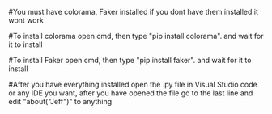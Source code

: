 #You must have colorama, Faker installed if you dont have them installed it wont work

#To install colorama open cmd, then type "pip install colorama". and wait for it to install

#To install Faker open cmd, then type "pip install faker". and wait for it to install

#After you have everything installed open the .py file in Visual Studio code or any IDE you want, after you have opened the file go to the last line and edit "about("Jeff")" to anything
